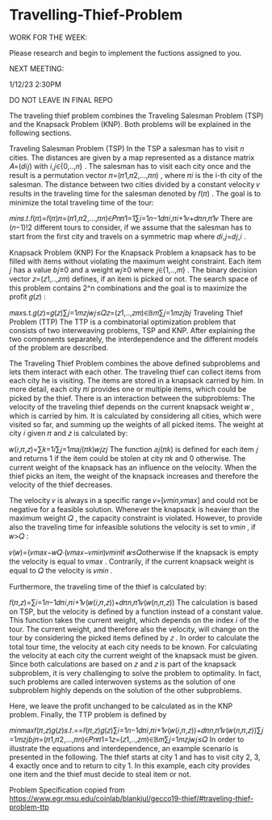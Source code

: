 # Travelling-Thief-Problem

WORK FOR THE WEEK:

Please research and begin to implement the fuctions assigned to you. 

NEXT MEETING:

1/12/23 2:30PM 

DO NOT LEAVE IN FINAL REPO

The traveling thief problem combines the Traveling Salesman Problem (TSP) and the Knapsack Problem (KNP). Both problems will be explained in the following sections.

Traveling Salesman Problem (TSP)
In the TSP a salesman has to visit 𝑛
 cities. The distances are given by a map represented as a distance matrix 𝐴=(𝑑𝑖𝑗)
 with 𝑖,𝑗∈{0,..,𝑛}
. The salesman has to visit each city once and the result is a permutation vector 𝜋=(𝜋1,𝜋2,...,𝜋𝑛)
 , where 𝜋𝑖
 is the i-th city of the salesman. The distance between two cities divided by a constant velocity 𝑣
 results in the traveling time for the salesman denoted by 𝑓(𝜋)
. The goal is to minimize the total traveling time of the tour:

𝑚𝑖𝑛𝑠.𝑡.𝑓(𝜋)=𝑓(𝜋)𝜋=(𝜋1,𝜋2,...,𝜋𝑛)∈𝑃𝑛𝜋1=1∑𝑖=1𝑛−1𝑑𝜋𝑖,𝜋𝑖+1𝑣+𝑑𝜋𝑛,𝜋1𝑣
There are (𝑛−1)!2
 different tours to consider, if we assume that the salesman has to start from the first city and travels on a symmetric map where 𝑑𝑖,𝑗=𝑑𝑗,𝑖
.

Knapsack Problem (KNP)
For the Knapsack Problem a knapsack has to be filled with items without violating the maximum weight constraint. Each item 𝑗
 has a value 𝑏𝑗≥0
 and a weight 𝑤𝑗≥0
 where 𝑗∈{1,..,𝑚}
. The binary decision vector 𝑧=(𝑧1,..,𝑧𝑚)
 defines, if an item is picked or not. The search space of this problem contains 2^n combinations and the goal is to maximize the profit 𝑔(𝑧)
:

𝑚𝑎𝑥s.t.𝑔(𝑧)=𝑔(𝑧)∑𝑗=1𝑚𝑧𝑗𝑤𝑗≤𝑄𝑧=(𝑧1,..,𝑧𝑚)∈𝔹𝑚∑𝑗=1𝑚𝑧𝑗𝑏𝑗
Traveling Thief Problem (TTP)
The TTP is a combinatorial optimization problem that consists of two interweaving problems, TSP and KNP. After explaining the two components separately, the interdependence and the different models of the problem are described.

The Traveling Thief Problem combines the above defined subproblems and lets them interact with each other. The traveling thief can collect items from each city he is visiting. The items are stored in a knapsack carried by him. In more detail, each city 𝜋𝑖
 provides one or multiple items, which could be picked by the thief. There is an interaction between the subproblems: The velocity of the traveling thief depends on the current knapsack weight 𝑤
, which is carried by him. It is calculated by considering all cities, which were visited so far, and summing up the weights of all picked items. The weight at city 𝑖
 given 𝜋
 and 𝑧
 is calculated by:

𝑤(𝑖,𝜋,𝑧)=∑𝑘=1𝑖∑𝑗=1𝑚𝑎𝑗(𝜋𝑘)𝑤𝑗𝑧𝑗
The function 𝑎𝑗(𝜋𝑘)
 is defined for each item 𝑗
 and returns 1
 if the item could be stolen at city 𝜋𝑘
 and 0
 otherwise. The current weight of the knapsack has an influence on the velocity. When the thief picks an item, the weight of the knapsack increases and therefore the velocity of the thief decreases.

The velocity 𝑣
 is always in a specific range 𝑣=[𝑣𝑚𝑖𝑛,𝑣𝑚𝑎𝑥]
 and could not be negative for a feasible solution. Whenever the knapsack is heavier than the maximum weight 𝑄
, the capacity constraint is violated. However, to provide also the traveling time for infeasible solutions the velocity is set to 𝑣𝑚𝑖𝑛
, if 𝑤>𝑄
:

𝑣(𝑤)={𝑣𝑚𝑎𝑥−𝑤𝑄⋅(𝑣𝑚𝑎𝑥−𝑣𝑚𝑖𝑛)𝑣𝑚𝑖𝑛if 𝑤≤𝑄otherwise
If the knapsack is empty the velocity is equal to 𝑣𝑚𝑎𝑥
. Contrarily, if the current knapsack weight is equal to 𝑄
 the velocity is 𝑣𝑚𝑖𝑛
.

Furthermore, the traveling time of the thief is calculated by:

𝑓(𝜋,𝑧)=∑𝑖=1𝑛−1𝑑𝜋𝑖,𝜋𝑖+1𝑣(𝑤(𝑖,𝜋,𝑧))+𝑑𝜋𝑛,𝜋1𝑣(𝑤(𝑛,𝜋,𝑧))
The calculation is based on TSP, but the velocity is defined by a function instead of a constant value. This function takes the current weight, which depends on the index 𝑖
 of the tour. The current weight, and therefore also the velocity, will change on the tour by considering the picked items defined by 𝑧
. In order to calculate the total tour time, the velocity at each city needs to be known. For calculating the velocity at each city the current weight of the knapsack must be given. Since both calculations are based on 𝑧
 and 𝑧
 is part of the knapsack subproblem, it is very challenging to solve the problem to optimality. In fact, such problems are called interwoven systems as the solution of one subproblem highly depends on the solution of the other subproblems.

Here, we leave the profit unchanged to be calculated as in the KNP problem. Finally, the TTP problem is defined by

𝑚𝑖𝑛𝑚𝑎𝑥𝑓(𝜋,𝑧)𝑔(𝑧)𝑠.𝑡.==𝑓(𝜋,𝑧)𝑔(𝑧)∑𝑖=1𝑛−1𝑑𝜋𝑖,𝜋𝑖+1𝑣(𝑤(𝑖,𝜋,𝑧))+𝑑𝜋𝑛,𝜋1𝑣(𝑤(𝑛,𝜋,𝑧))∑𝑗=1𝑚𝑧𝑗𝑏𝑗𝜋=(𝜋1,𝜋2,...,𝜋𝑛)∈𝑃𝑛𝜋1=1𝑧=(𝑧1,..,𝑧𝑚)∈𝔹𝑚∑𝑗=1𝑚𝑧𝑗𝑤𝑗≤𝑄
In order to illustrate the equations and interdependence, an example scenario is presented in the following. The thief starts at city 1 and has to visit city 2, 3, 4 exactly once and to return to city 1. In this example, each city provides one item and the thief must decide to steal item or not.

Problem Specification copied from https://www.egr.msu.edu/coinlab/blankjul/gecco19-thief/#traveling-thief-problem-ttp
